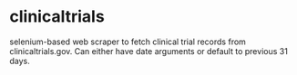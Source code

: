 # clinicaltrials
selenium-based web scraper to fetch clinical trial records from clinicaltrials.gov.  Can either have date arguments or default to previous 31 days.
